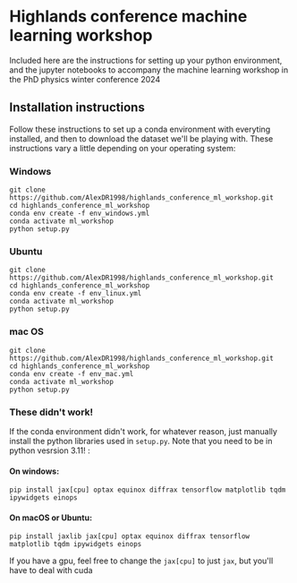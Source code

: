 # Highlands conference machine learning workshop

Included here are the instructions for setting up your python environment, and the jupyter notebooks to accompany the machine learning workshop in the PhD physics winter conference 2024

## Installation instructions
Follow these instructions to set up a conda environment with everyting installed, and then to download the dataset we'll be playing with. These instructions vary a little depending on your operating system:

### Windows
```
git clone https://github.com/AlexDR1998/highlands_conference_ml_workshop.git
cd highlands_conference_ml_workshop
conda env create -f env_windows.yml
conda activate ml_workshop
python setup.py
```


### Ubuntu
```
git clone https://github.com/AlexDR1998/highlands_conference_ml_workshop.git
cd highlands_conference_ml_workshop
conda env create -f env_linux.yml
conda activate ml_workshop
python setup.py
```


### mac OS
```
git clone https://github.com/AlexDR1998/highlands_conference_ml_workshop.git
cd highlands_conference_ml_workshop
conda env create -f env_mac.yml
conda activate ml_workshop
python setup.py
```

### These didn't work!
If the conda environment didn't work, for whatever reason, just manually install the python libraries used in `setup.py`. Note that you need to be in python vesrsion 3.11! :
#### On windows:
```
pip install jax[cpu] optax equinox diffrax tensorflow matplotlib tqdm ipywidgets einops
```

#### On macOS or Ubuntu:

```
pip install jaxlib jax[cpu] optax equinox diffrax tensorflow matplotlib tqdm ipywidgets einops
```

If you have a gpu, feel free to change the `jax[cpu]` to just `jax`, but you'll have to deal with cuda
